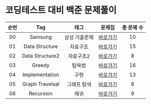 # 코딩테스트 대비 백준 문제풀이  

| 순번 | Tag                          | 태그                | 문제집    | 총 문제 수 |
| :--: | :--------------------------: | :-----------------: | :------:  |:------: |
| 00 | Samsung | 삼성 기출문제 | [바로가기](./Samsung) | 10 |
| 01 | Data Structure | 자료구조 | [바로가기](./DataStructure) | 15 |
| 02 | Data Structure2 | 자료구조2 | [바로가기](./DataStructure2) | 8 |
| 03 | Greedy | 탐욕법 | [바로가기](./Greedy) | 16 |
| 04 | Implementation | 구현 | [바로가기](./Implementation) | 13 |
| 05 | Graph Travelsal | 그래프 탐색 | [바로가기](./GraphTraversal) | 8 |
| 06 | Recursion | 재귀 | [바로가기](./Recursion) | 9 |
